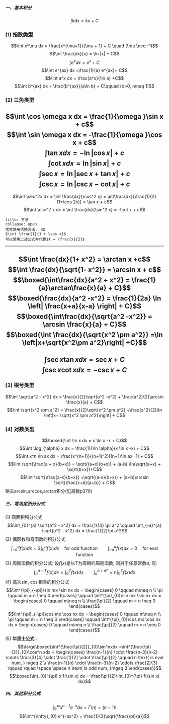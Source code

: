 ##### 一、基本积分
$$\int kdx = kx + C$$
### (1) 指数类型
$$\int x^\mu dx = \frac{x^{\mu+1}}{\mu + 1} +  C \quad (\mu \neq -1)$$
$$\int \frac{dx}{x} = \ln |x| + C$$
$$\int e^x dx = e^x + C$$
$$\int e^{ax} dx =\frac{1}{a} e^{ax}+ C$$
$$\int a^x dx = \frac{a^x}{\ln a} +C$$
$$\int b^{ax} dx = \frac{b^{ax}}{a\ln b} + C\qquad (b>0, n\neq 1)$$
### (2) 三角类型
$$\int \cos \omega x dx = \frac{1}{\omega }\sin x + c$$
$$\int \sin \omega x dx = -\frac{1}{\omega }\cos x + c$$
$$\int \tan x dx = - \ln |\cos x|  + c$$
$$\int \cot x dx = \ln |\sin x| + c$$
$$\int \sec x = \ln |\sec x + \tan x|+ c$$
$$\int  \csc x  = \ln |\csc x - \cot x| + c$$
---
$$\int \sec^2x dx = \int \frac{dx}{\cos^2 x} = \int\frac{dx}{\frac{1}{2}(1+\cos 2x)} = \tan x + c$$
$$\int \csc^2 x dx = \int \frac{dx}{\sin^2 x}  = -\cot x + c$$
`````ad-note
title: 方法
collapse: open
常常使用代换方法， 如
$\int \frac{1}{1 + \cos x}$
可以使用上述公式并代换$t = \frac{x}{2}$
`````
---
$$\int \frac{dx}{1+ x^2} = \arctan x +c$$
$$\int \frac{dx}{\sqrt{1- x^2}} = \arcsin x + c$$
$$\boxed{\int\frac{dx}{a^2 + x^2} = \frac{1}{a}\arctan\frac{x}{a} + C}$$
$$\boxed{\frac{dx}{a^2 -x^2} = \frac{1}{2a} \ln \left| \frac{x+a}{x-a} \right| + C}$$
$$\boxed{\int\frac{dx}{\sqrt{a^2 -x^2}} = \arcsin \frac{x}{a} + C}$$
$$\boxed{\int \frac{dx}{\sqrt{x^2 \pm a^2}} =\ln \left|x+\sqrt{x^2\pm a^2}\right| +C}$$
---
$$\int \sec x \tan x dx = \sec x + C$$
$$\int \csc x \cot x dx = -\csc x  +C$$
---
### (3) 根号类型
$$\int \sqrt{a^2 - x^2} dx = \frac{x}{2}\sqrt{a^2  -x^2} + \frac{a^2}{2}\arcsin \frac{x}{a} + C$$
$$\int \sqrt{x^2 \pm a^2} = \frac{x}{2}\sqrt{x^2 \pm a^2} +\frac{a^2}{2}\ln \left|x+ \sqrt{x^2 \pm a^2}\right| + C$$

### (4) 对数类型
$$\boxed{\int \ln x dx = x \ln x -x + C}$$
$$\int \log_{\alpha} x dx = \frac{1}{\ln \alpha}(x \ln x -x) + C$$
$$\int x^n \ln ax dx  = \frac{x^{n+1}}{(n+1)^2}[(n+1)\ln ax -1] + C$$
$$\int \sqrt{\frac{a + x}{b+x}} = \sqrt{(a+x)(b+x)} + (a-b) \ln(\sqrt{a+x} + \sqrt{b+x})+C$$
$$\int \sqrt{\frac{a-x}{b+x}} =\sqrt{(a-x)(b+x)} + (a+b)\arcsin \sqrt{\frac{x+b}{a+b}} + C$$
略去arcsin,arccos,arctan积分(见高数p379)

##### 三、常用定积分公式
(1) 圆面积积分公式
$$\int_{0}^{a} \sqrt{a^2 - x^2} dx = \frac{1}{4} \pi a^2 \qquad \int_{-a}^{a} \sqrt{a^2 - x^2} dx = \frac{1}{2}\pi a^2$$
(2) 偶函数和奇函数的积分公式
$$\int_{-a}^{a} f(x) dx = 2\int_{0}^{a} f(x) dx \quad \text{for odd function}\qquad \int_{-a}^{a} f(x) dx = 0 \quad \text{for eval function}$$
(3) 周期函数的积分公式: 设$f(x)$是以$T$为周期的周期函数, 则对于任意常数$a$, 有:
$$\int_{a}^{a + T}  f(x) dx = \int_{0}^{T} f(x) dx\qquad \int_{a}^{a + nT} = n \int_{0}^{T} f(x) dx$$
(4) 高次$\sin, \cos$相乘的积分公式
$$\int^{\pi}_{-\pi}\sin mx \sin nx dx = 
\begin{cases}
0 \qquad m\neq n  \\
\pi \qquad m = n \neq 0
\end{cases} \qquad 
\int^{\pi}_{0}\sin mx \sin nx dx = 
\begin{cases}
0 \qquad m\neq n  \\
\frac{\pi}{2} \qquad m = n \neq 0
\end{cases}$$
$$\int^{\pi}_{-\pi}\cos mx \cos nx dx = 
\begin{cases}
0 \qquad m\neq n  \\
\pi \qquad m = n \neq 0
\end{cases} \qquad 
\int^{\pi}_{0}\cos mx \cos nx dx = 
\begin{cases}
0 \qquad m\neq n  \\
\frac{\pi}{2} \qquad m = n \neq 0
\end{cases}$$
(5) **华里士公式** : 
$$\large\boxed{\int^{\frac{\pi}{2}}_{0}\sin^nxdx =\int^{\frac{\pi}{2}}_{0}\cos^n xdx = \begin{cases}
\frac{n-1}{n} \cdot \frac{n-3}{n-2} \cdots \frac{3}{4} \cdot \frac{1}{2} \cdot \frac{\pi}{2} \qquad n \text{ is eval num, } n\geq 2 \\
\frac{n-1}{n} \cdot \frac{n-3}{n-2} \cdots \frac{2}{3} \qquad \quad \space \space n \text{ is odd num, }n\geq 3
\end{cases}}$$
$$\boxed{\int_{0}^{\pi} x f(\sin x) dx = \frac{\pi}{2}\int_{0}^{\pi} f(\sin x) dx}$$
##### 四、其他积分公式
$$\int^{\infty}_{0} x^{n-1} e^{-x}dx = \Gamma(n) = (n-1)!$$
$$\int^{\infty}_{0} e^{-ax^2} = \frac{1}{2}\sqrt{\frac{\pi}{a}}$$
